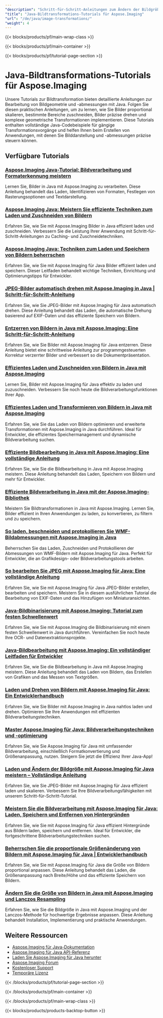 ```yaml
---
"description": "Schritt-für-Schritt-Anleitungen zum Ändern der Bildgröße, Zuschneiden, Drehen und für geometrische Transformationen mit Aspose.Imaging für Java."
"title": "Java-Bildtransformations-Tutorials für Aspose.Imaging"
"url": "/de/java/image-transformations/"
"weight": 4
---
```


{{< blocks/products/pf/main-wrap-class >}}

{{< blocks/products/pf/main-container >}}

{{< blocks/products/pf/tutorial-page-section >}}
# Java-Bildtransformations-Tutorials für Aspose.Imaging

Unsere Tutorials zur Bildtransformation bieten detaillierte Anleitungen zur Bearbeitung von Bildgeometrie und -abmessungen mit Java. Folgen Sie diesen praktischen Anleitungen, um zu lernen, wie Sie Bilder proportional skalieren, bestimmte Bereiche zuschneiden, Bilder präzise drehen und komplexe geometrische Transformationen implementieren. Diese Tutorials enthalten vollständige Java-Codebeispiele für gängige Transformationsvorgänge und helfen Ihnen beim Erstellen von Anwendungen, mit denen Sie Bilddarstellung und -abmessungen präzise steuern können.

## Verfügbare Tutorials

### [Aspose.Imaging Java-Tutorial: Bildverarbeitung und Formaterkennung meistern](./mastering-aspose-imaging-java-image-processing/)
Lernen Sie, Bilder in Java mit Aspose.Imaging zu verarbeiten. Diese Anleitung behandelt das Laden, Identifizieren von Formaten, Festlegen von Rasterungsoptionen und Textdarstellung.

### [Aspose.Imaging Java: Meistern Sie effiziente Techniken zum Laden und Zuschneiden von Bildern](./aspose-imaging-java-efficient-image-load-crop/)
Erfahren Sie, wie Sie mit Aspose.Imaging Bilder in Java effizient laden und zuschneiden. Verbessern Sie die Leistung Ihrer Anwendung mit Schritt-für-Schritt-Anleitungen zu Caching- und Zuschneidetechniken.

### [Aspose.Imaging Java: Techniken zum Laden und Speichern von Bildern beherrschen](./aspose-imaging-java-image-processing/)
Erfahren Sie, wie Sie mit Aspose.Imaging für Java Bilder effizient laden und speichern. Dieser Leitfaden behandelt wichtige Techniken, Einrichtung und Optimierungstipps für Entwickler.

### [JPEG-Bilder automatisch drehen mit Aspose.Imaging in Java | Schritt-für-Schritt-Anleitung](./auto-rotate-jpeg-images-aspose-imaging-java/)
Erfahren Sie, wie Sie JPEG-Bilder mit Aspose.Imaging für Java automatisch drehen. Diese Anleitung behandelt das Laden, die automatische Drehung basierend auf EXIF-Daten und das effiziente Speichern von Bildern.

### [Entzerren von Bildern in Java mit Aspose.Imaging: Eine Schritt-für-Schritt-Anleitung](./deskew-images-aspose-imaging-java/)
Erfahren Sie, wie Sie Bilder mit Aspose.Imaging für Java entzerren. Diese Anleitung bietet eine schrittweise Anleitung zur programmgesteuerten Korrektur verzerrter Bilder und verbessert so die Dokumentpräsentation.

### [Effizientes Laden und Zuschneiden von Bildern in Java mit Aspose.Imaging](./aspose-imaging-java-load-crop-images/)
Lernen Sie, Bilder mit Aspose.Imaging für Java effektiv zu laden und zuzuschneiden. Verbessern Sie noch heute die Bildverarbeitungsfunktionen Ihrer App.

### [Effizientes Laden und Transformieren von Bildern in Java mit Aspose.Imaging](./aspose-imaging-java-image-loading-transformation/)
Erfahren Sie, wie Sie das Laden von Bildern optimieren und erweiterte Transformationen mit Aspose.Imaging in Java durchführen. Ideal für Entwickler, die effizientes Speichermanagement und dynamische Bildverarbeitung suchen.

### [Effiziente Bildbearbeitung in Java mit Aspose.Imaging: Eine vollständige Anleitung](./java-image-manipulation-aspose-imaging-tutorial/)
Erfahren Sie, wie Sie die Bildbearbeitung in Java mit Aspose.Imaging meistern. Diese Anleitung behandelt das Laden, Speichern von Bildern und mehr für Entwickler.

### [Effiziente Bildverarbeitung in Java mit der Aspose.Imaging-Bibliothek](./aspose-imaging-java-image-processing-guide/)
Meistern Sie Bildtransformationen in Java mit Aspose.Imaging. Lernen Sie, Bilder effizient in Ihren Anwendungen zu laden, zu konvertieren, zu filtern und zu speichern.

### [So laden, beschneiden und protokollieren Sie WMF-Bildabmessungen mit Aspose.Imaging in Java](./load-crop-log-wmf-image-dimensions-aspose-imaging-java/)
Beherrschen Sie das Laden, Zuschneiden und Protokollieren der Abmessungen von WMF-Bildern mit Aspose.Imaging für Java. Perfekt für Entwickler, die an Grafikdesign- oder Bildverarbeitungstools arbeiten.

### [So bearbeiten Sie JPEG mit Aspose.Imaging für Java: Eine vollständige Anleitung](./master-jpeg-manipulation-aspose-imaging-java/)
Erfahren Sie, wie Sie mit Aspose.Imaging für Java JPEG-Bilder erstellen, bearbeiten und speichern. Meistern Sie in diesem ausführlichen Tutorial die Bearbeitung von EXIF-Daten und das Hinzufügen von Miniaturansichten.

### [Java-Bildbinarisierung mit Aspose.Imaging: Tutorial zum festen Schwellenwert](./master-image-binarization-java-aspose-imaging/)
Erfahren Sie, wie Sie mit Aspose.Imaging die Bildbinarisierung mit einem festen Schwellenwert in Java durchführen. Vereinfachen Sie noch heute Ihre OCR- und Datenextraktionsprojekte.

### [Java-Bildbearbeitung mit Aspose.Imaging: Ein vollständiger Leitfaden für Entwickler](./master-java-image-manipulation-aspose-imaging-guide/)
Erfahren Sie, wie Sie die Bildbearbeitung in Java mit Aspose.Imaging meistern. Diese Anleitung behandelt das Laden von Bildern, das Erstellen von Grafiken und das Messen von Textgrößen.

### [Laden und Drehen von Bildern mit Aspose.Imaging für Java: Ein Entwicklerhandbuch](./load-rotate-images-aspose-imaging-java/)
Erfahren Sie, wie Sie Bilder mit Aspose.Imaging in Java nahtlos laden und drehen. Optimieren Sie Ihre Anwendungen mit effizienten Bildverarbeitungstechniken.

### [Master Aspose.Imaging für Java: Bildverarbeitungstechniken und -optimierung](./mastering-image-processing-aspose-imaging-java/)
Erfahren Sie, wie Sie Aspose.Imaging für Java mit umfassender Bildverarbeitung, einschließlich Formatkonvertierung und Größenanpassung, nutzen. Steigern Sie jetzt die Effizienz Ihrer Java-App!

### [Laden und Ändern der Bildgröße mit Aspose.Imaging für Java meistern – Vollständige Anleitung](./implement-image-loading-resizing-aspose-imaging-java/)
Erfahren Sie, wie Sie JPEG-Bilder mit Aspose.Imaging für Java effizient laden und skalieren. Verbessern Sie Ihre Bildverarbeitungsfähigkeiten mit unserem Schritt-für-Schritt-Tutorial.

### [Meistern Sie die Bildverarbeitung mit Aspose.Imaging für Java: Laden, Speichern und Entfernen von Hintergründen](./aspose-imaging-java-master-image-processing/)
Erfahren Sie, wie Sie mit Aspose.Imaging für Java effizient Hintergründe aus Bildern laden, speichern und entfernen. Ideal für Entwickler, die fortgeschrittene Bildverarbeitungstechniken suchen.

### [Beherrschen Sie die proportionale Größenänderung von Bildern mit Aspose.Imaging für Java | Entwicklerhandbuch](./proportional-image-resizing-aspose-imaging-java/)
Erfahren Sie, wie Sie mit Aspose.Imaging für Java die Größe von Bildern proportional anpassen. Diese Anleitung behandelt das Laden, die Größenanpassung nach Breite/Höhe und das effiziente Speichern von Bildern.

### [Ändern Sie die Größe von Bildern in Java mit Aspose.Imaging und Lanczos Resampling](./resize-images-java-aspose-imaging-lanczos/)
Erfahren Sie, wie Sie die Bildgröße in Java mit Aspose.Imaging und der Lanczos-Methode für hochwertige Ergebnisse anpassen. Diese Anleitung behandelt Installation, Implementierung und praktische Anwendungen.

## Weitere Ressourcen

- [Aspose.Imaging für Java-Dokumentation](https://docs.aspose.com/imaging/java/)
- [Aspose.Imaging für Java API-Referenz](https://reference.aspose.com/imaging/java/)
- [Laden Sie Aspose.Imaging für Java herunter](https://releases.aspose.com/imaging/java/)
- [Aspose.Imaging Forum](https://forum.aspose.com/c/imaging)
- [Kostenloser Support](https://forum.aspose.com/)
- [Temporäre Lizenz](https://purchase.aspose.com/temporary-license/)

{{< /blocks/products/pf/tutorial-page-section >}}

{{< /blocks/products/pf/main-container >}}

{{< /blocks/products/pf/main-wrap-class >}}

{{< blocks/products/products-backtop-button >}}